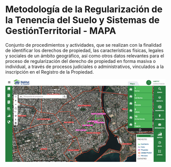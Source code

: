 # Metodología de la Regularización de la Tenencia del Suelo y Sistemas de GestiónTerritorial - MAPA

Conjunto de procedimientos y actividades, que se realizan con la finalidad de identificar los derechos de propiedad, las características físicas, legales y sociales de un ámbito geográfico, así como otros datos relevantes para el proceso de regularización del derecho de propiedad en forma masiva o individual, a través de procesos judiciales o administrativos, vinculados a la inscripción en el Registro de la Propiedad.

![](/assets/index-ngcatastro.jpg)


